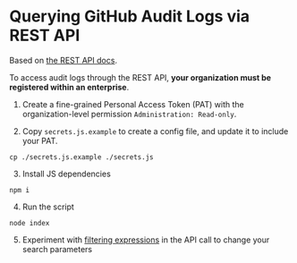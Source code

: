 # Querying GitHub Audit Logs via REST API

Based on [the REST API docs](https://docs.github.com/en/enterprise-cloud@latest/organizations/keeping-your-organization-secure/managing-security-settings-for-your-organization/reviewing-the-audit-log-for-your-organization#searching-the-audit-log).

To access audit logs through the REST API, **your organization must be registered within an enterprise**.

1. Create a fine-grained Personal Access Token (PAT) with the organization-level permission `Administration: Read-only`.

2. Copy `secrets.js.example` to create a config file, and update it to include your PAT.

```
cp ./secrets.js.example ./secrets.js
```

3. Install JS dependencies

```
npm i
```

4. Run the script

```
node index
```

5. Experiment with [filtering expressions](https://docs.github.com/en/enterprise-cloud@latest/organizations/keeping-your-organization-secure/managing-security-settings-for-your-organization/reviewing-the-audit-log-for-your-organization#searching-the-audit-log) in the API call to change your search parameters